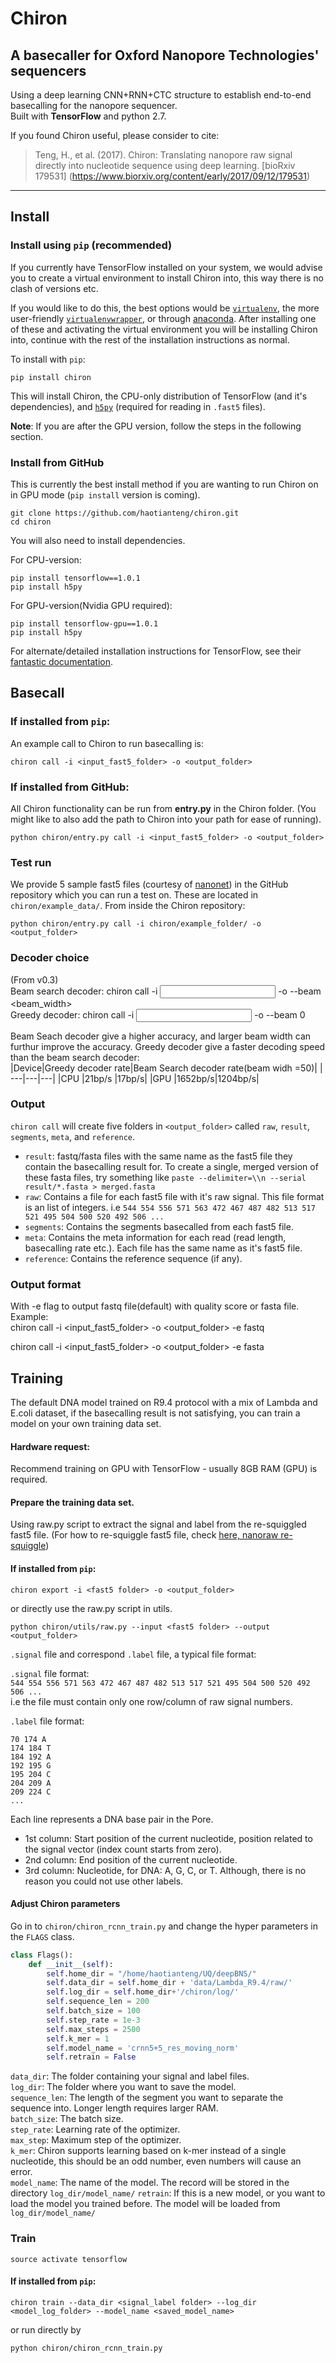 # Chiron
## A basecaller for Oxford Nanopore Technologies' sequencers
Using a deep learning CNN+RNN+CTC structure to establish end-to-end basecalling for the nanopore sequencer.  
Built with **TensorFlow** and python 2.7.

If you found Chiron useful, please consider to cite:  
> Teng, H., et al. (2017). Chiron: Translating nanopore raw signal directly into nucleotide sequence using deep learning. [bioRxiv 179531] (https://www.biorxiv.org/content/early/2017/09/12/179531)

---

## Install
### Install using `pip` (recommended)
If you currently have TensorFlow installed on your system, we would advise you to create a virtual environment to install Chiron into, this way there is no clash of versions etc.

If you would like to do this, the best options would be [`virtualenv`](https://virtualenv.pypa.io/en/stable/installation/), the more user-friendly [`virtualenvwrapper`](https://virtualenvwrapper.readthedocs.io/en/latest/install.html), or through [anaconda](https://docs.continuum.io/anaconda/install/). After installing one of these and activating the virtual environment you will be installing Chiron into, continue with the rest of the installation instructions as normal.

To install with `pip`:

```
pip install chiron  
```
This will install Chiron, the CPU-only distribution of TensorFlow (and it's dependencies), and [`h5py`](https://github.com/h5py/h5py) (required for reading in `.fast5` files).

**Note**: If you are after the GPU version, follow the steps in the following section.

### Install from GitHub
This is currently the best install method if you are wanting to run Chiron on in GPU mode (`pip install` version is coming).
```
git clone https://github.com/haotianteng/chiron.git
cd chiron
```
You will also need to install dependencies.

For CPU-version:
```
pip install tensorflow==1.0.1  
pip install h5py
```
For GPU-version(Nvidia GPU required):
```
pip install tensorflow-gpu==1.0.1  
pip install h5py
```

For alternate/detailed installation instructions for TensorFlow, see their [fantastic documentation](https://www.tensorflow.org/).

## Basecall
### If installed from `pip`:
An example call to Chiron to run basecalling is:  
```
chiron call -i <input_fast5_folder> -o <output_folder>

```

### If installed from GitHub:

All Chiron functionality can be run from **entry.py** in the Chiron folder. (You might like to also add the path to Chiron into your path for ease of running).

```
python chiron/entry.py call -i <input_fast5_folder> -o <output_folder>

```

### Test run

We provide 5 sample fast5 files (courtesy of [nanonet](https://github.com/nanoporetech/nanonet)) in the GitHub repository which you can run a test on. These are located in `chiron/example_data/`. From inside the Chiron repository:
```
python chiron/entry.py call -i chiron/example_folder/ -o <output_folder>
```

### Decoder choice
(From v0.3)  
Beam search decoder: chiron call -i <input> -o <output> --beam <beam_width>  
Greedy decoder: chiron call -i <input> -o <output> --beam 0  

Beam Seach decoder give a higher accuracy, and larger beam width can furthur improve the accuracy.
Greedy decoder give a faster decoding speed than the beam search decoder:  
|Device|Greedy decoder rate|Beam Search decoder rate(beam widh =50)|
| ---|---|---|
|CPU |21bp/s |17bp/s|
|GPU |1652bp/s|1204bp/s|



### Output
`chiron call` will create five folders in `<output_folder>` called `raw`, `result`, `segments`, `meta`, and `reference`.

* `result`: fastq/fasta files with the same name as the fast5 file they contain the basecalling result for. To create a single, merged version of these fasta files, try something like `paste --delimiter=\\n --serial result/*.fasta > merged.fasta` 
* `raw`: Contains a file for each fast5 file with it's raw signal. This file format is an list of integers. i.e `544 554 556 571 563 472 467 487 482 513 517 521 495 504 500 520 492 506 ... `
* `segments`: Contains the segments basecalled from each fast5 file.
* `meta`: Contains the meta information for each read (read length, basecalling rate etc.). Each file has the same name as it's fast5 file.
* `reference`: Contains the reference sequence (if any).

### Output format
With -e flag to output fastq file(default) with quality score or fasta file.  
Example:  
chiron call -i <input_fast5_folder> -o <output_folder> -e fastq  


chiron call -i <input_fast5_folder> -o <output_folder> -e fasta  

## Training
The default DNA model trained on R9.4 protocol with a mix of Lambda and E.coli dataset, if the basecalling result is not satisfying, you can train a model on your own training data set.  

#### Hardware request:  
Recommend training on GPU with TensorFlow - usually 8GB RAM (GPU) is required.  

#### Prepare the training data set.  
Using raw.py script to extract the signal and label from the re-squiggled fast5 file.
(For how to re-squiggle fast5 file, check [here, nanoraw re-squiggle](https://nanoraw.readthedocs.io/en/latest/resquiggle.html#example-commands))

#### If installed from `pip`:
```
chiron export -i <fast5 folder> -o <output_folder>
```

or directly use the raw.py script in utils.

```
python chiron/utils/raw.py --input <fast5 folder> --output <output_folder>
```
`.signal` file and correspond `.label` file, a typical file format:  

`.signal` file format:  
`544 554 556 571 563 472 467 487 482 513 517 521 495 504 500 520 492 506 ...`  
i.e the file must contain only one row/column of raw signal numbers.  

`.label` file format:
```
70 174 A  
174 184 T  
184 192 A  
192 195 G  
195 204 C  
204 209 A  
209 224 C  
...  
```

Each line represents a DNA base pair in the Pore.
* 1st column: Start position of the current nucleotide, position related to the signal vector (index count starts from zero).  
* 2nd column: End position of the current nucleotide.  
* 3rd column: Nucleotide, for DNA: A, G, C, or T. Although, there is no reason you could not use other labels.

#### Adjust Chiron parameters
Go in to `chiron/chiron_rcnn_train.py` and change the hyper parameters in the `FLAGS` class.

```py
class Flags():  
    def __init__(self):  
        self.home_dir = "/home/haotianteng/UQ/deepBNS/"  
        self.data_dir = self.home_dir + 'data/Lambda_R9.4/raw/'  
        self.log_dir = self.home_dir+'/chiron/log/'  
        self.sequence_len = 200  
        self.batch_size = 100  
        self.step_rate = 1e-3   
        self.max_steps = 2500  
        self.k_mer = 1  
        self.model_name = 'crnn5+5_res_moving_norm'  
        self.retrain = False  
```

`data_dir`: The folder containing your signal and label files.  
`log_dir`: The folder where you want to save the model.  
`sequence_len`: The length of the segment you want to separate the sequence into. Longer length requires larger RAM.  
`batch_size`: The batch size.  
`step_rate`: Learning rate of the optimizer.  
`max_step`: Maximum step of the optimizer.  
`k_mer`: Chiron supports learning based on k-mer instead of a single nucleotide, this should be an odd number, even numbers will cause an error.  
`model_name`: The name of the model. The record will be stored in the directory `log_dir/model_name/`
`retrain`: If this is a new model, or you want to load the model you trained before. The model will be loaded from  `log_dir/model_name/`  

### Train

```
source activate tensorflow   
```
#### If installed from `pip`:
```
chiron train --data_dir <signal_label folder> --log_dir <model_log_folder> --model_name <saved_model_name>
```

or run directly by  

```
python chiron/chiron_rcnn_train.py  
```
